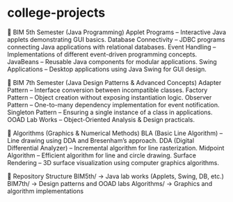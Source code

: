 # college-projects

📘 BIM 5th Semester (Java Programming)
Applet Programs – Interactive Java applets demonstrating GUI basics.
Database Connectivity – JDBC programs connecting Java applications with relational databases.
Event Handling – Implementations of different event-driven programming concepts.
JavaBeans – Reusable Java components for modular applications.
Swing Applications – Desktop applications using Java Swing for GUI design.

📗 BIM 7th Semester (Java Design Patterns & Advanced Concepts)
Adapter Pattern – Interface conversion between incompatible classes.
Factory Pattern – Object creation without exposing instantiation logic.
Observer Pattern – One-to-many dependency implementation for event notification.
Singleton Pattern – Ensuring a single instance of a class in applications.
OOAD Lab Works – Object-Oriented Analysis & Design practicals.

📙 Algorithms (Graphics & Numerical Methods)
BLA (Basic Line Algorithm) – Line drawing using DDA and Bresenham’s approach.
DDA (Digital Differential Analyzer) – Incremental algorithm for line rasterization.
Midpoint Algorithm – Efficient algorithm for line and circle drawing.
Surface Rendering – 3D surface visualization using computer graphics algorithms.

🔗 Repository Structure
BIM5th/ → Java lab works (Applets, Swing, DB, etc.)
BIM7th/ → Design patterns and OOAD labs
Algorithms/ → Graphics and algorithm implementations
